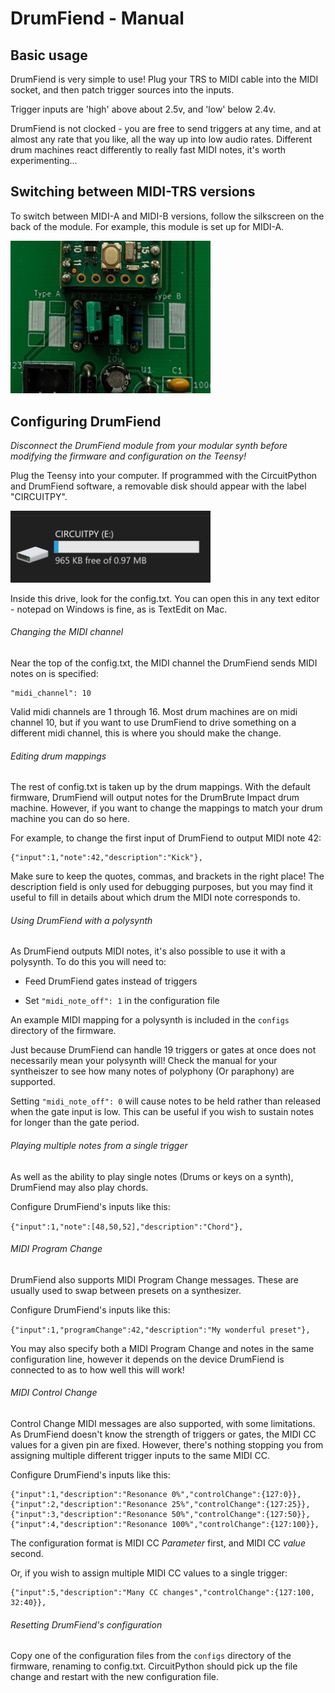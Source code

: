 # DrumFiend - Manual

## Basic usage

DrumFiend is very simple to use! Plug your TRS to MIDI cable into the MIDI socket, and then patch trigger sources into the inputs.

Trigger inputs are 'high' above about 2.5v, and 'low' below 2.4v.

DrumFiend is not clocked - you are free to send triggers at any time, and at almost any rate that you like, all the way up into low audio rates. Different drum machines react differently to really fast MIDI notes, it's worth experimenting...

## Switching between MIDI-TRS versions

To switch between MIDI-A and MIDI-B versions, follow the silkscreen on the back of the module. For example, this module is set up for MIDI-A.

<img src="images/drumfiend-midi.png" title="" alt="" width="320">

## Configuring DrumFiend

*Disconnect the DrumFiend module from your modular synth before modifying the firmware and configuration on the Teensy!*

Plug the Teensy into your computer. If programmed with the CircuitPython and DrumFiend software, a removable disk should appear with the label "CIRCUITPY".

<img src="images/firmware-1.png" title="" alt="" width="320">

Inside this drive, look for the config.txt. You can open this in any text editor - notepad on Windows is fine, as is TextEdit on Mac.

###### Changing the MIDI channel

Near the top of the config.txt, the MIDI channel the DrumFiend sends MIDI notes on is specified:

```
"midi_channel": 10
```

Valid midi channels are 1 through 16. Most drum machines are on midi channel 10, but if you want to use DrumFiend to drive something on a different midi channel, this is where you should make the change.

###### Editing drum mappings

The rest of config.txt is taken up by the drum mappings. With the default firmware, DrumFiend will output notes for the DrumBrute Impact drum machine. However, if you want to change the mappings to match your drum machine you can do so here.

For example, to change the first input of DrumFiend to output MIDI note 42:

```
{"input":1,"note":42,"description":"Kick"},
```

Make sure to keep the quotes, commas, and brackets in the right place! The description field is only used for debugging purposes, but you may find it useful to fill in details about which drum the MIDI note corresponds to.

###### Using DrumFiend with a polysynth

As DrumFiend outputs MIDI notes, it's also possible to use it with a polysynth. To do this you will need to:

- Feed DrumFiend gates instead of triggers

- Set `"midi_note_off": 1` in the configuration file

An example MIDI mapping for a polysynth is included in the `configs` directory of the firmware. 

Just because DrumFiend can handle 19 triggers or gates at once does not necessarily mean your polysynth will! Check the manual for your syntheiszer to see how many notes of polyphony (Or paraphony) are supported.

Setting `"midi_note_off": 0` will cause notes to be held rather than released when the gate input is low. This can be useful if you wish to sustain notes for longer than the gate period.

###### Playing multiple notes from a single trigger

As well as the ability to play single notes (Drums or keys on a synth), DrumFiend may also play chords.

Configure DrumFiend's inputs like this:

`{"input":1,"note":[48,50,52],"description":"Chord"},`

###### MIDI Program Change

DrumFiend also supports MIDI Program Change messages. These are usually used to swap between presets on a synthesizer.

Configure DrumFiend's inputs like this:

`{"input":1,"programChange":42,"description":"My wonderful preset"},`

You may also specify both a MIDI Program Change and notes in the same configuration line, however it depends on the device DrumFiend is connected to as to how well this will work!

###### MIDI Control Change

Control Change MIDI messages are also supported, with some limitations. As DrumFiend doesn't know the strength of triggers or gates, the MIDI CC values for a given pin are fixed. However, there's nothing stopping you from assigning multiple different trigger inputs to the same MIDI CC.

Configure DrumFiend's inputs like this:

    {"input":1,"description":"Resonance 0%","controlChange":{127:0}},
    {"input":2,"description":"Resonance 25%","controlChange":{127:25}},
    {"input":3,"description":"Resonance 50%","controlChange":{127:50}},
    {"input":4,"description":"Resonance 100%","controlChange":{127:100}},

The configuration format is MIDI CC _Parameter_ first, and MIDI CC _value_ second.

Or, if you wish to assign multiple MIDI CC values to a single trigger:

    {"input":5,"description":"Many CC changes","controlChange":{127:100, 32:40}},

###### Resetting DrumFiend's configuration

Copy one of the configuration files from the `configs` directory of the firmware, renaming to config.txt. CircuitPython should pick up the file change and restart with the new configuration file.
